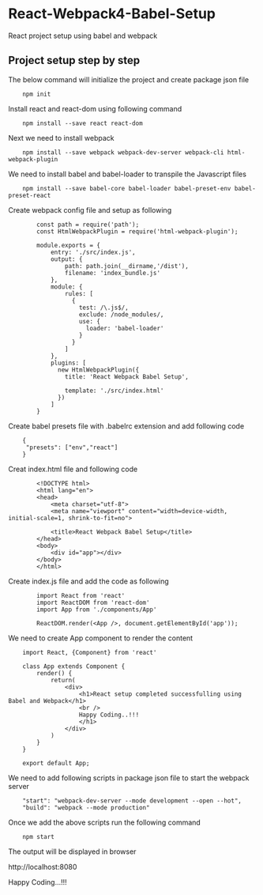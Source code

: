 # React-Webpack4-Babel-Setup 

React project setup using babel and webpack

## Project setup step by step

The below command will initialize the project and create package json file

```
	npm init 

```

Install react and react-dom using following command

```
	npm install --save react react-dom

```

Next we need to install webpack 

```
	npm install --save webpack webpack-dev-server webpack-cli html-webpack-plugin

```

We need to install babel and babel-loader to transpile the Javascript files

```
	npm install --save babel-core babel-loader babel-preset-env babel-preset-react

```

Create webpack config file and setup as following

```
	    const path = require('path');
		const HtmlWebpackPlugin = require('html-webpack-plugin');

		module.exports = {
			entry: './src/index.js',
			output: {
				path: path.join(__dirname,'/dist'),
				filename: 'index_bundle.js'
			},
			module: {
			    rules: [
			      {
			        test: /\.js$/,
			        exclude: /node_modules/,
			        use: {
			          loader: 'babel-loader'
			        }
			      }
			    ]
			},
			plugins: [
			  new HtmlWebpackPlugin({
			    title: 'React Webpack Babel Setup', 
			    
			    template: './src/index.html'
			  })
			]
		}

```

Create babel presets file with .babelrc extension and add following code

```
	{
	 "presets": ["env","react"]
	}

```

Creat index.html file and following code

```
		<!DOCTYPE html>
		<html lang="en">
		<head>
			<meta charset="utf-8">
		    <meta name="viewport" content="width=device-width, initial-scale=1, shrink-to-fit=no">
		    
			<title>React Webpack Babel Setup</title>
		</head>
		<body>
			<div id="app"></div>
		</body>
		</html>	

```

Create index.js file and add the code as following

```
		import React from 'react'
		import ReactDOM from 'react-dom'
		import App from './components/App'

		ReactDOM.render(<App />, document.getElementById('app'));

```

We need to create App component to render the content 

```
	import React, {Component} from 'react' 

	class App extends Component {
		render() {
		    return(
		  		<div>
					<h1>React setup completed successfulling using Babel and Webpack</h1>
					<br />
					Happy Coding..!!!
					</h1>
			    </div> 
		  	) 
		}
	}

	export default App;
```

We need to add following scripts in package json file to start the webpack server

```
	"start": "webpack-dev-server --mode development --open --hot",
    "build": "webpack --mode production"

```

Once we add the above scripts run the following command

```
	npm start

```

The output will be displayed in browser

http://localhost:8080

Happy Coding...!!!